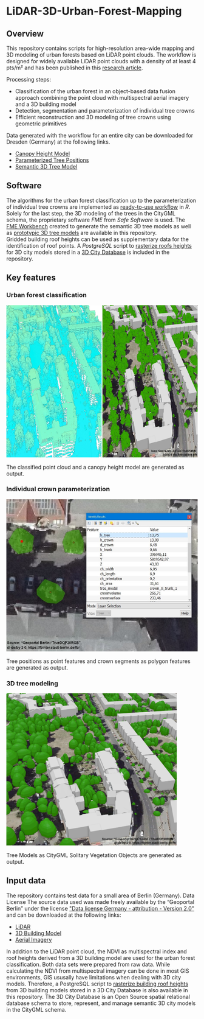 # LiDAR-3D-Urban-Forest-Mapping

## Overview
This repository contains scripts for high-resolution area-wide mapping and 3D modeling of urban forests based on LiDAR point clouds. 
The workflow is designed for widely available LiDAR point clouds with a density of at least 4 pts/m² and has been published in this [research article](https://doi.org/10.1016/j.ufug.2022.127637).

Processing steps: 

* Classification of the urban forest in an object-based data fusion approach combining the point cloud with multispectral aerial imagery and a 3D building model
* Detection, segmentation and parameterization of individual tree crowns 
* Efficient reconstruction and 3D modeling of tree crowns using geometric primitives

Data generated with the workflow for an entire city can be downloaded for Dresden (Germany) at the following links.

* [Canopy Height Model](https://zenodo.org/record/7536524)
* [Parameterized Tree Positions](https://zenodo.org/record/7536550)
* [Semantic 3D Tree Model](https://zenodo.org/record/7536562)

## Software 
The algorithms for the urban forest classification up to the parameterization of individual tree crowns are implemented as [ready-to-use workflow](/src/R/workflow_markdown.Rmd) in *R*.  
Solely for the last step, the 3D modeling of the trees in the CityGML schema, the proprietary software *FME* from *Safe Software* is used. The [FME Workbench](/src/fme_workbench/Create_3D_Tree_Models_geojson2citygml.fmw) created to generate the semantic 3D tree models as well as [prototypic 3D tree models](/data/tree_prototypes) are available in this repository.  
Gridded building roof heights can be used as supplementary data for the identification of roof points. A *PostgreSQL* script to [rasterize roofs heights](/src/postgresql/3DCityDB_rasterize_lod2_roof_heights.pgsql) for 3D city models stored in a [3D City Database](https://www.3dcitydb.org/3dcitydb/) is included in the repository.


## Key features
### Urban forest classification

<img src="images/classification.jpg" height="400">

The classified point cloud and a canopy height model are generated as output.


### Individual crown parameterization

<img src="images/parameterization.jpg" height="400">

Tree positions as point features and crown segments as polygon features are generated as output.


### 3D tree modeling

<img src="images/modeling.jpg" height="400">

Tree Models as CityGML Solitary Vegetation Objects are generated as output.


## Input data
The repository contains test data for a small area of Berlin (Germany). 
Data License
The source data used was made freely available by the “Geoportal Berlin” under the license ["Data license Germany - attribution - Version 2.0"](https://www.govdata.de/dl-de/by-2-0) and can be downloaded at the following links:

* [LiDAR](https://fbinter.stadt-berlin.de/fb/feed/senstadt/a_als)
* [3D Building Model](https://fbinter.stadt-berlin.de/fb/feed/senstadt/a_lod2)
* [Aerial Imagery](https://fbinter.stadt-berlin.de/fb/feed/senstadt/a_luftbild2020_true_cir)

In addition to the LiDAR point cloud, the NDVI as multispectral index and roof heights derived from a 3D building model are used for the urban forest classification. 
Both data sets were prepared from raw data. While calculating the NDVI from multispectral imagery can be done in most GIS environments, GIS ususally have limitations when dealing with 3D city models. 
Therefore, a PostgreSQL script to  [rasterize building roof heights](/src/postgresql/3DCityDB_rasterize_lod2_roof_heights.pgsql) from 3D building models stored in a 3D City Database is also available in this repository. 
The 3D City Database is an Open Source spatial relational database schema to store, represent, and manage semantic 3D city models in the CityGML schema.

